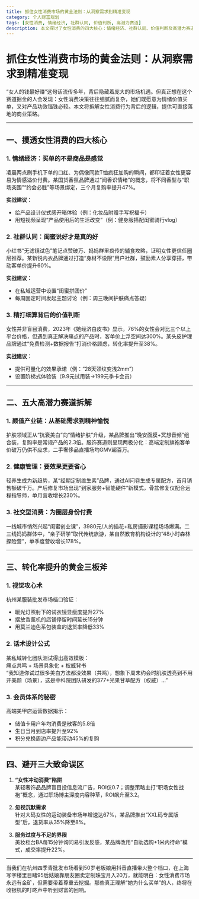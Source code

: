 ```yaml
---
title: 抓住女性消费市场的黄金法则：从洞察需求到精准变现
category: 个人财富规划
tags: [女性消费, 情绪经济, 社群认同, 价值判断, 高潜力赛道]
description: 本文探讨了女性消费的四大核心：情绪经济、社群认同、价值判断及高潜力赛道。提供了具体策略，如设计仪式感体验、利用圈层推荐等，并分析了颜值产业链、健康管理、社交型消费等高潜力领域。介绍了提升转化率的三种方法：视觉攻心术、话术设计和会员体系构建。强调尊重和理解女性消费者需求的重要性。
---
```

# 抓住女性消费市场的黄金法则：从洞察需求到精准变现  

“女人的钱最好赚”这句话流传多年，背后隐藏着庞大的市场机遇。但真正想在这个赛道掘金的人会发现：女性消费决策往往细腻而复杂，她们既愿意为情绪价值买单，又对产品功效锱铢必较。本文将拆解女性消费行为背后的逻辑，提供可直接落地的商业策略。  

---

## 一、摸透女性消费的四大核心  

### 1. 情绪经济：买单的不是商品是感觉  
凌晨两点刷手机下单的口红、为偶像同款T恤疯狂加购的瞬间，都印证着女性更容易为情感溢价付费。某国货香氛品牌通过“闻香识情绪”的概念，将不同香型与“职场突围”“约会必胜”等场景绑定，三个月复购率提升47%。  

**实战建议：**  
- 给产品设计仪式感开箱体验（例：化妆品附赠手写祝福卡）  
- 用短视频呈现“产品使用后的生活改变”（例：健身服搭配闺蜜骑行vlog）  

### 2. 社群认同：闺蜜说好才是真的好  
小红书“无滤镜试色”笔记点赞破万、妈妈群里疯传的辅食攻略，证明女性更信任圈层推荐。某新锐内衣品牌通过打造“身材不设限”用户社群，鼓励素人分享穿搭，带动客单价提升60%。  

**实战建议：**  
- 在私域运营中设置“闺蜜拼团价”  
- 每周固定时间发起主题讨论（例：周三晚间护肤痛点答疑）  

### 3. 精打细算背后的价值判断  
女性并非盲目消费，2023年《她经济白皮书》显示，76%的女性会对比三个以上平台价格，但遇到真正解决痛点的产品时，客单价上浮空间达300%。某头皮护理品牌通过“免费检测+数据报告”打消价格顾虑，转化率提升至38%。  

**实战建议：**  
- 提供可量化的效果承诺（例：“28天颈纹变浅2mm”）  
- 设置阶梯式体验装（9.9元试用装→199元季卡会员）  

---

## 二、五大高潜力赛道拆解  

### 1. 颜值产业链：从基础需求到精神愉悦  
护肤领域正从“抗衰美白”向“情绪护肤”升级，某品牌推出“晚安面膜+冥想音频”组合装，复购率是常规产品的2.3倍。服饰赛道则呈现两极分化：高端定制旗袍客单价破万仍供不应求，二手奢侈品直播场均GMV超百万。  

### 2. 健康管理：要效果更要省心  
轻养生成为新趋势，某“经期定制维生素”品牌，通过AI问卷生成专属配方，首月销售额破千万。产后修复市场出现“到家服务+智能硬件”新模式，骨盆修复仪配合远程指导师，单月营收增长230%。  

### 3. 社交型消费：为圈层身份付费  
一线城市悄然兴起“闺蜜创业课”，3980元/人的插花+私房摄影课程场场爆满。二三线妈妈群体中，“亲子研学”取代传统旅游，某自然教育机构设计的“48小时森林探险营”，单季度营收增长178%。  

---

## 三、转化率提升的黄金三板斧  

### 1. 视觉攻心术  
杭州某服装批发市场档口验证：  
- 暖光灯照射下的试衣镜显瘦度提升27%  
- 摆放香薰机的店铺停留时间延长15分钟  
- 用莫兰迪色系包装盒的退货率降低33%  

### 2. 话术设计公式  
某私域转化团队测试得出高效模板：  
痛点共鸣 + 场景具象化 + 权威背书  
“我知道你试过很多美白方法都没效果（共鸣），想象下周末约会时肌肤透亮到不用开美颜（场景），这是中科院团队研发的377+光果甘草配方（权威）...”  

### 3. 会员体系的秘密  
高端美甲店运营数据揭示：  
- 储值卡用户年均消费是散客的5.8倍  
- 生日当月到店率提升至92%  
- 积分兑换周边产品能带动45%的复购  

---

## 四、避开三大致命误区  

1. **“女性冲动消费”陷阱**  
某轻奢饰品品牌盲目投信息流广告，ROI仅0.7；调整策略主打“职场女性战袍”概念，通过职场博主深度内容种草，ROI飙升至3.2。  

2. **忽视沉默需求**  
针对大码女性的运动装备市场年增速达67%，某品牌推出“XXL码专属版型”后，退货率从35%降至8%。  

3. **服务过度与不足的界限**  
美妆柜台BA每15分钟询问易引发反感，某品牌改用“自助选购+1米内待命”模式，成交率提升22%。  

---

当我们在杭州四季青批发市场看到50岁老板娘用抖音直播带火整个档口，在上海写字楼里目睹95后姑娘靠朋友圈卖定制珠宝月入20万，就能明白：女性消费市场永远有金矿，但需要带着尊重去挖掘。那些真正理解“她为什么买单”的人，终将在收银机的叮咚声中听到财富的回响。